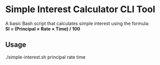 # Simple Interest Calculator CLI Tool

A basic Bash script that calculates simple interest using the formula:  
**SI = (Principal × Rate × Time) / 100**

## Usage

./simple-interest.sh principal rate time
